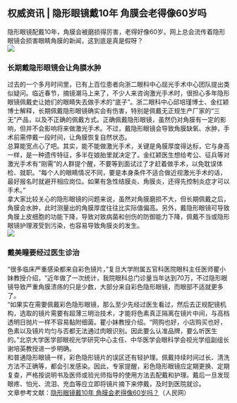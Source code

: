 ## 权威资讯 | 隐形眼镜戴10年 角膜会老得像60岁吗  
隐形眼镜配戴10年，角膜会被磨损得厉害，老得好像60岁。网上总会流传着隐形眼镜会损害眼睛角膜的新闻，这到底是真是假呀？  
![](http://cdncms.v-keep.cn/wp-content/uploads/2020/04/u34655343203451297183fm15gp0.jpg)  
### 长期戴隐形眼镜会让角膜水肿  
过去的一个多月时间里，已有上百位患者向浙二眼科中心屈光手术中心团队提出类似疑问。临近春节，摘镜潮马上来了，不少人来咨询激光手术时，很担心多年隐形眼镜佩戴史让她们的眼睛失去做手术的“底子”。浙二眼科中心邱培瑾博士、金红颖博士解释，长期佩戴隐形眼镜确实会有伤害，特别是佩戴无正规生产厂家的“三无”产品，以及不正确的佩戴方式。正确佩戴隐形眼镜，虽然仍对角膜有一定的影响，但并不会影响将来做激光手术。不过，戴隐形眼镜会导致角膜缺氧、水肿，手术前需停戴一段时间，让角膜恢复自然状态。  
总算能宽点心了吧。其实，能不能做激光手术，关键是角膜厚度得达标，它与身高一样，是一种遗传特征，多半在娘胎里就决定了。金红颖医生想给考公、征兵等对激光手术有“刚需”的人群提个醒，不要等到面试过了才赶着做手术，以免耽误体检、就职。“每个人的眼睛情况不同，要是本身条件不适合做近视激光手术的话，最好报名时就避开相应岗位。如果有急性结膜炎、角膜炎，还得先控制炎症才可以手术。”  
拿大家比较关心的隐形眼镜的问题来说，虽然对角膜磨损不大，但长期佩戴之后，角膜会水肿，此时测量出的角膜厚度往往比实际值偏高。另外，戴隐形眼镜可导致角膜上皮细胞的功能下降，导致对致病菌和创伤的防御能力下降，佩戴不当或隐形眼镜护理液受到污染，也容易导致角膜炎的发生。  
![](http://cdncms.v-keep.cn/wp-content/uploads/2020/04/u3602529601862986569fm11gp0.jpg)  
### 戴美瞳要经过医生诊治  
“很多临床严重感染都来自彩色镜片，”复旦大学附属五官科医院眼科主任医师瞿小妹教授介绍，“近年做了一次统计，我院眼科总门诊量当年达到70万，不过隐形眼镜导致严重角膜溃疡的只是少数，大部分来自彩色隐形眼镜，而眼部不适就更多了。  
“如果实在需要佩戴彩色隐形眼镜，那么至少先经过医生看过，然后去正规配镜机构，选取的镜片需要有超薄三明治技术，才能将色素真正隔离在镜片中间，与高档透明日抛片一样不容易黏附细菌。瞿小妹教授介绍。“网购也好，小店购买也好，色素以及镜片均匀与否都无法通过肉眼识别。因此要么认准品牌，要么听医生的。”北京大学医学部眼视光学研究中心主任、中华医学会眼科学会视光学组副组长谢培英教授进一步明确。  
和普通隐形眼镜一样，彩色隐形镜片的误区还有轻护理。佩戴持续时间过长、清洗方法不正确等，都会引发感染。因此，专家提醒，彩色隐形眼镜应定期更换、定期复查，严格按说明书及医师或验光师指导的使用方法去配戴和护理。戴后一旦发现眼疼、怕光、流泪、充血等应立即将镜片摘下来停戴，及时到医院就诊。  
文章参考文献：<a href="http://hn.people.com.cn/n2/2018/0207/c371273-31232184.html">隐形眼镜戴10年 角膜会老得像60岁吗？</a>（人民网）  
